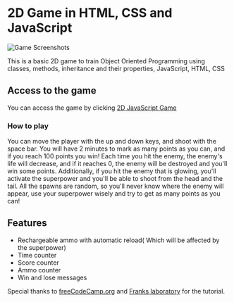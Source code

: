 
# 2D Game in HTML, CSS and JavaScript

![Game Screenshots](https://github.com/codeitamarjr/Java-2D-Gaming-HTML--CSS-and-JavaScript-/blob/master/assets/screencapture.png)

This is a basic 2D game to train Object Oriented Programming using classes, methods, inheritance and their properties, JavaScript, HTML, CSS

## Access to the game

You can access the game by clicking [2D JavaScript Game](https://codeitamarjr.github.io/Java-2D-Gaming-HTML--CSS-and-JavaScript-/)

### How to play

You can move the player with the up and down keys, and shoot with the space bar.
You will have 2 minutes to mark as many points as you can, and if you reach 100 points you win!
Each time you hit the enemy, the enemy's life will decrease, and if it reaches 0, the enemy will be destroyed and you'll win some points. Additionally, if you hit the enemy that is glowing, you'll activate the superpower and you'll be able to shoot from the head and the tail.
All the spawns are random, so you'll never know where the enemy will appear, use your superpower wisely and try to get as many points as you can!

## Features

- Rechargeable ammo with automatic reload( Which will be affected by the superpower)
- Time counter
- Score counter
- Ammo counter
- Win and lose messages

Special thanks to [freeCodeCamp.org](https://www.youtube.com/watch?v=7BHs1BzA4fs&t=21s) and [Franks laboratory](https://www.youtube.com/c/Frankslaboratory) for the tutorial.
